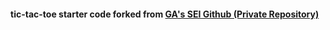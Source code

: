 #### tic-tac-toe starter code forked from [GA's SEI Github (Private Repository)](https://github.com/SEI-Remote "SEI-Remote GitHub Profile")